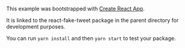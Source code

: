 This example was bootstrapped with [Create React App](https://github.com/facebook/create-react-app).

It is linked to the react-fake-tweet package in the parent directory for development purposes.

You can run `yarn install` and then `yarn start` to test your package.
